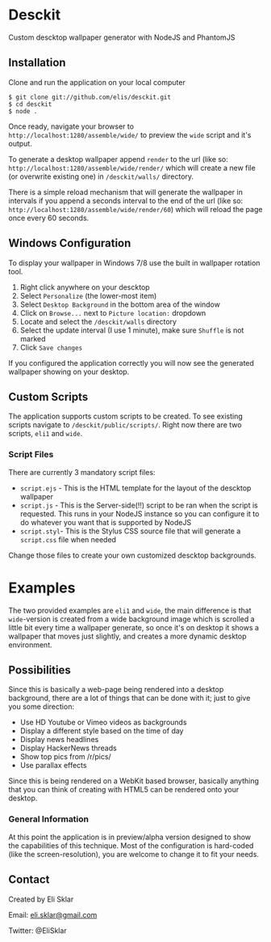 # Desckit

Custom descktop wallpaper generator with NodeJS and PhantomJS

## Installation
Clone and run the application on your local computer

```shell
$ git clone git://github.com/elis/desckit.git
$ cd desckit
$ node .
```

Once ready, navigate your browser to `http://localhost:1280/assemble/wide/` to preview the `wide` script and it's output.

To generate a desktop wallpaper append `render` to the url (like so: `http://localhost:1280/assemble/wide/render/` which will create a new file (or overwrite existing one) in `/desckit/walls/` directory.

There is a simple reload mechanism that will generate the wallpaper in intervals if you append a seconds interval to the end of the url (like so: `http://localhost:1280/assemble/wide/render/60`) which will reload the page once every 60 seconds.

## Windows Configuration

To display your wallpaper in Windows 7/8 use the built in wallpaper rotation tool.

 1. Right click anywhere on your descktop
 2. Select `Personalize` (the lower-most item)
 3. Select `Desktop Background` in the bottom area of the window
 4. Click on `Browse...` next to `Picture location:` dropdown
 5. Locate and select the `/desckit/walls` directory
 6. Select the update interval (I use 1 minute), make sure `Shuffle` is not marked
 7. Click `Save changes`

If you configured the application correctly you will now see the generated wallpaper showing on your desktop.

## Custom Scripts

The application supports custom scripts to be created. To see existing scripts navigate to `/desckit/public/scripts/`. Right now there are two scripts, `eli1` and `wide`.

### Script Files

There are currently 3 mandatory script files:

 - `script.ejs` - This is the HTML template for the layout of the descktop wallpaper
 - `script.js` - This is the Server-side(!!) script to be ran when the script is requested. This runs in your NodeJS instance so you can configure it to do whatever you want that is supported by NodeJS
 - `script.styl`- This is the Stylus CSS source file that will generate a `script.css` file when needed

Change those files to create your own customized descktop backgrounds.

# Examples

The two provided examples are `eli1` and `wide`, the main difference is that `wide`-version is created from a wide background image which is scrolled a little bit every time a wallpaper generate, so once it's on desktop it shows a wallpaper that moves just slightly, and creates a more dynamic desktop environment.

## Possibilities

Since this is basically a web-page being rendered into a desktop background, there are a lot of things that can be done with it; just to give you some direction:

 - Use HD Youtube or Vimeo videos as backgrounds
 - Display a different style based on the time of day
 - Display news headlines
 - Display HackerNews threads
 - Show top pics from /r/pics/
 - Use parallax effects

Since this is being rendered on a WebKit based browser, basically anything that you can think of creating with HTML5 can be rendered onto your desktop.

### General Information

At this point the application is in preview/alpha version designed to show the capabilities of this technique. Most of the configuration is hard-coded (like the screen-resolution), you are welcome to change it to fit your needs.

## Contact

Created by Eli Sklar

Email: eli.sklar@gmail.com

Twitter: @EliSklar